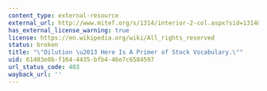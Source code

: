 ```yaml
---
content_type: external-resource
external_url: http://www.mitef.org/s/1314/interior-2-col.aspx?sid=1314&gid=5&pgid=5797
has_external_license_warning: true
license: https://en.wikipedia.org/wiki/All_rights_reserved
status: broken
title: "\"Dilution \u2013 Here Is A Primer of Stock Vocabulary.\""
uid: 61403e8b-f164-4435-bfb4-46e7c6584597
url_status_code: 403
wayback_url: ''
---
```

